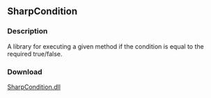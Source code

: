 ## SharpCondition
### Description
A library for executing a given method if the condition is equal to the required true/false.

### Download
[SharpCondition.dll](https://github.com/Lexz-08/SharpCondition/releases/download/sharpcondition/SharpCondition.dll)
